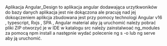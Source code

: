 Aplikacja Angular_Design to aplikacja angular dodawająca urzytkwoników do bazy danych aplikacja jest nie dokączona ale pracuję nad jej dokoączeniem aplikcja zbudowana jest przy pomocy technologi Angular v16 , typescript, Rxjs , SPA , Angular material aby ją uruchomić należy pobrać pliki ZIP  otworzyć je w IDE w katalogu src należy zainstalwoać ng_modules za pomocą npm install a następnie wydać polecenie ng s -o lub ng serve aby ją uruchomić.
